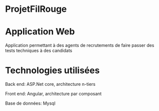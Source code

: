 # ProjetFilRouge

# Application Web 
Application permettant à des agents de recrutements de faire passer des tests techniques à des candidats

# Technologies utilisées
Back end: ASP.Net core, architecture n-tiers

Front end: Angular, architecture par composant

Base de données: Mysql 
